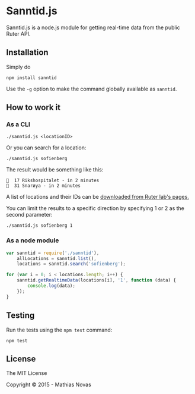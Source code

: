 # Sanntid.js

Sanntid.js is a node.js module for getting real-time data from the public Ruter API.

## Installation
Simply do

    npm install sanntid

Use the `-g` option to make the command globally available as `sanntid`.

## How to work it

### As a CLI

    ./sanntid.js <locationID>

Or you can search for a location:

	./sanntid.js sofienberg

The result would be something like this:

    🚋  17 Rikshospitalet - in 2 minutes
    🚌  31 Snarøya - in 2 minutes

A list of locations and their IDs can be [downloaded from Ruter lab's pages.](http://labs.trafikanten.no/how-to-use-the-api.aspx)

You can limit the results to a specific direction by specifying 1 or 2 as the second parameter:

    ./sanntid.js sofienberg 1

### As a node module

```Javascript
var sanntid = require('./sanntid'),
	allLocations = sanntid.list(),
	locations = sanntid.search('sofienberg');

for (var i = 0; i < locations.length; i++) {
	sanntid.getRealtimeData(locations[i], '1', function (data) {
	    console.log(data);
	});
}
```

## Testing

Run the tests using the `npm test` command:

    npm test

## License
The MIT License

Copyright &copy; 2015 - Mathias Novas
